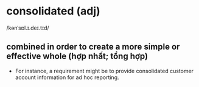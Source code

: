 # consolidated (adj)

/kənˈsɒl.ɪ.deɪ.tɪd/

## combined in order to create a more simple or effective whole (hợp nhất; tổng hợp)

- For instance, a requirement might be to provide consolidated customer account information for ad hoc reporting.